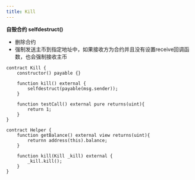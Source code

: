 ```yaml
---
title: Kill
---
```


**自毁合约 selfdestruct()**
- 删除合约
- 强制发送主币到指定地址中，如果接收方为合约并且没有设置receive回调函数，也会强制接收主币

```
contract Kill {
    constructor() payable {}

    function kill() external {
        selfdestruct(payable(msg.sender));
    }

    function testCall() external pure returns(uint){
        return 1;
    }
}

contract Helper {
    function getBalance() external view returns(uint){
        returnn address(this).balance;
    }

    function kill(Kill _kill) external {
        _kill.kill();
    }
}
```